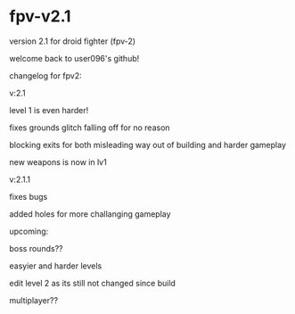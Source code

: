 # fpv-v2.1
version 2.1 for droid fighter (fpv-2)


welcome back to user096's github!

changelog for fpv2:

v:2.1

level 1 is even harder!

fixes grounds glitch falling off for no reason

blocking exits for both misleading way out of building and harder gameplay

new weapons is now in lv1

v:2.1.1

fixes bugs

added holes for more challanging gameplay

upcoming:

boss rounds??

easyier and harder levels

edit level 2 as its still not changed since build

multiplayer??
